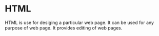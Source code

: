 # HTML
HTML is use for desiging a particular web page.
It can be used for any purpose of web page.
It provides editing of web pages.

